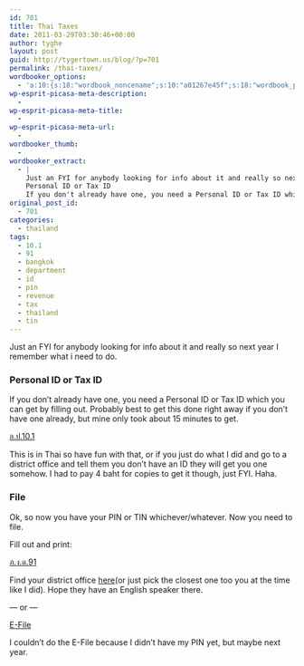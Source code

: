 ```yaml
---
id: 701
title: Thai Taxes
date: 2011-03-29T03:30:46+00:00
author: tyghe
layout: post
guid: http://tygertown.us/blog/?p=701
permalink: /thai-taxes/
wordbooker_options:
  - 'a:10:{s:18:"wordbook_noncename";s:10:"a01267e45f";s:18:"wordbook_page_post";s:4:"-100";s:18:"wordbook_orandpage";s:1:"2";s:23:"wordbook_default_author";s:1:"2";s:23:"wordbook_extract_length";s:3:"256";s:19:"wordbook_actionlink";s:3:"300";s:26:"wordbooker_publish_default";s:2:"on";s:18:"wordbook_attribute";s:31:"Posted a new post on their blog";s:29:"wordbooker_status_update_text";s:35:": New blog post :  %title% - %link%";s:20:"wordbook_comment_get";s:2:"on";}'
wp-esprit-picasa-meta-description:
  - 
wp-esprit-picasa-meta-title:
  - 
wp-esprit-picasa-meta-url:
  - 
wordbooker_thumb:
  - 
wordbooker_extract:
  - |
    Just an FYI for anybody looking for info about it and really so next year I remember what i need to do.
    Personal ID or Tax ID
    If you don't already have one, you need a Personal ID or Tax ID which you can get by filling out. Probably best to get this  ...
original_post_id:
  - 701
categories:
  - thailand
tags:
  - 10.1
  - 91
  - bangkok
  - department
  - id
  - pin
  - revenue
  - tax
  - thailand
  - tin
---
```

Just an FYI for anybody looking for info about it and really so next year I remember what i need to do.

### Personal ID or Tax ID

If you don&#8217;t already have one, you need a Personal ID or Tax ID which you can get by filling out. Probably best to get this done right away if you don&#8217;t have one already, but mine only took about 15 minutes to get.

<!-- p.p1 {margin: 0.0px 0.0px 0.0px 0.0px; font: 12.0px Helvetica} span.s1 {font: 12.0px Thonburi} -->

<a title="Thai Tax ID form" href="http://download.rd.go.th/fileadmin/tax_pdf/request/lp101_48_17052007.pdf" target="_blank">ล.ป.10.1</a>

This is in Thai so have fun with that, or if you just do what I did and go to a district office and tell them you don&#8217;t have an ID they will get you one somehow. I had to pay 4 baht for copies to get it though, just FYI. Haha.

### File

Ok, so now you have your PIN or TIN whichever/whatever. Now you need to file.

<!-- p.p1 {margin: 0.0px 0.0px 0.0px 0.0px; font: 12.0px Helvetica} span.s1 {font: 12.0px Thonburi} -->Fill out and print: 

<a title="Thai Tax Form 91" href="http://download.rd.go.th/fileadmin/download/english_form/pnd_91_110354.pdf" target="_blank">ภ.ง.ด.91</a>

Find your district office <a title="Thai Revenue Department District Office Map" href="http://www.rd.go.th/publish/337.0.html" target="_blank">here</a>(or just pick the closest one too you at the time like I did). Hope they have an English speaker there.

&#8212; or &#8212;

<a title="Thai EFile 2010" href="http://rdserver.rd.go.th/publish/index.php" target="_blank">E-File</a>

I couldn&#8217;t do the E-File because I didn&#8217;t have my PIN yet, but maybe next year.

&nbsp;